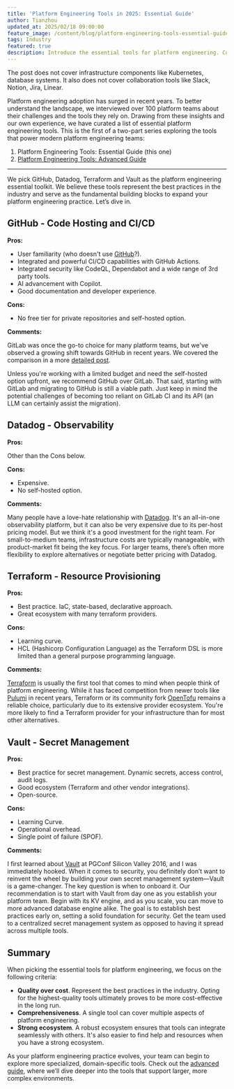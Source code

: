 ```yaml
---
title: 'Platform Engineering Tools in 2025: Essential Guide'
author: Tianzhou
updated_at: 2025/02/18 09:00:00
feature_image: /content/blog/platform-engineering-tools-essential-guide/banner.webp
tags: Industry
featured: true
description: Introduce the essential tools for platform engineering. Covering code hosting, CI/CD, observability, resource provisioning, and secret management.
---
```


<HintBlock type="info">

The post does not cover infrastructure components like Kubernetes, database systems. It also does not cover collaboration tools like Slack, Notion, Jira, Linear.

</HintBlock>

Platform engineering adoption has surged in recent years. To better understand the landscape, we interviewed over 100 platform teams about their challenges and the tools they rely on. Drawing from these insights and our own experience, we have curated a list of essential platform engineering tools. This is the first of a two-part series exploring the tools that power modern platform engineering teams:

1. Platform Engineering Tools: Essential Guide (this one)
1. [Platform Engineering Tools: Advanced Guide](/blog/platform-engineering-tools-advanced-guide/)

---

We pick GitHub, Datadog, Terraform and Vault as the platform engineering essential toolkit. We believe these tools
represent the best practices in the industry and serve as the fundamental building blocks to expand your platform engineering practice. Let’s dive in.

## GitHub - Code Hosting and CI/CD

**Pros:**

- User familiarity (who doesn't use [GitHub](https://github.com/)?).
- Integrated and powerful CI/CD capabilities with GitHub Actions.
- Integrated security like CodeQL, Dependabot and a wide range of 3rd party tools.
- AI advancement with Copilot.
- Good documentation and developer experience.

**Cons:**

- No free tier for private repositories and self-hosted option.

**Comments:**

GitLab was once the go-to choice for many platform teams, but we've observed a growing shift towards GitHub in recent years. We covered the comparison in a more [detailed post](/blog/github-vs-gitlab/).

Unless you're working with a limited budget and need the self-hosted option upfront, we recommend GitHub over GitLab.
That said, starting with GitLab and migrating to GitHub is still a viable path. Just keep in mind the potential challenges of becoming too reliant on GitLab CI and its API (an LLM can certainly assist the migration).

## Datadog - Observability

**Pros:**

Other than the Cons below.

**Cons:**

- Expensive.
- No self-hosted option.

**Comments:**

Many people have a love-hate relationship with [Datadog](https://www.datadoghq.com/). It's an all-in-one observability platform, but it can also be very expensive due to its per-host pricing model. But we think it's a good investment for the right team. For small-to-medium teams, infrastructure costs are typically manageable, with product-market fit being the key focus. For larger teams, there’s often more flexibility to explore alternatives or negotiate better pricing with Datadog.

## Terraform - Resource Provisioning

**Pros:**

- Best practice. IaC, state-based, declarative approach.
- Great ecosystem with many terraform providers.

**Cons:**

- Learning curve.
- HCL (Hashicorp Configuration Language) as the Terraform DSL is more limited than a general purpose programming language.

**Comments:**

[Terraform](https://www.terraform.io/) is usually the first tool that comes to mind when people think of platform engineering. While it has faced competition from newer tools like [Pulumi](https://www.pulumi.com/) in recent years, Terraform or its community fork [OpenTofu](https://opentofu.org/) remains a reliable choice, particularly due to its extensive provider ecosystem. You're more likely to find a Terraform provider for your infrastructure than for most other alternatives.

## Vault - Secret Management

**Pros:**

- Best practice for secret management. Dynamic secrets, access control, audit logs.
- Good ecosystem (Terraform and other vendor integrations).
- Open-source.

**Cons:**

- Learning Curve.
- Operational overhead.
- Single point of failure (SPOF).

**Comments:**

I first learned about [Vault](https://www.vaultproject.io/) at PGConf Silicon Valley 2016, and I was immediately hooked. When it comes to security, you definitely don’t want to reinvent the wheel by building your own secret management system—Vault is a game-changer. The key question is when to onboard it. Our recommendation is to start with Vault from day one as you establish your platform team. Begin with its KV engine, and as you scale, you can move to more advanced database engine alike. The goal is to establish best practices early on, setting a solid foundation for security. Get the team used to a centralized secret management system as opposed to having it spread across multiple tools.

## Summary

When picking the essential tools for platform engineering, we focus on the following criteria:

- **Quality over cost**. Represent the best practices in the industry. Opting for the highest-quality tools ultimately proves to be more cost-effective in the long run.
- **Comprehensiveness**. A single tool can cover multiple aspects of platform engineering.
- **Strong ecosystem**. A robust ecosystem ensures that tools can integrate seamlessly with others. It's also easier to find help and resources when you have a strong ecosystem.

As your platform engineering practice evolves, your team can begin to explore more specialized, domain-specific tools. Check out the [advanced guide](/blog/platform-engineering-tools-advanced-guide/), where we’ll dive deeper into the tools that support larger, more complex environments.
